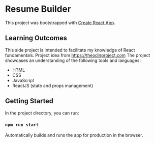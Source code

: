 # Resume Builder

This project was bootstrapped with [Create React App](https://github.com/facebook/create-react-app).

## Learning Outcomes

This side project is intended to facilitate my knowledge of React fundamentals. Project idea from https://theodinproject.com
The project showcases an understanding of the following tools and languages:

- HTML
- CSS
- JavaScript
- ReactJS (state and props management)

## Getting Started

In the project directory, you can run:

### `npm run start`

Automatically builds and runs the app for production in the browser.

